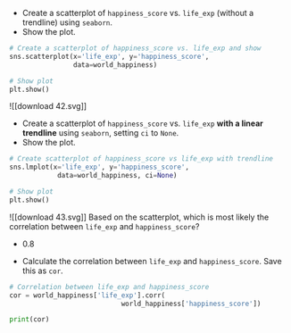 - Create a scatterplot of `happiness_score` vs. `life_exp` (without a trendline) using `seaborn`.
- Show the plot.
```Python
# Create a scatterplot of happiness_score vs. life_exp and show
sns.scatterplot(x='life_exp', y='happiness_score', 
				data=world_happiness)

# Show plot
plt.show()
```
![[download 42.svg]]
- Create a scatterplot of `happiness_score` vs. `life_exp` **with a linear trendline** using `seaborn`, setting `ci` to `None`.
- Show the plot.
```Python
# Create scatterplot of happiness_score vs life_exp with trendline
sns.lmplot(x='life_exp', y='happiness_score', 
			data=world_happiness, ci=None)

# Show plot
plt.show()
```
![[download 43.svg]]
Based on the scatterplot, which is most likely the correlation between `life_exp` and `happiness_score`?
- 0.8

- Calculate the correlation between `life_exp` and `happiness_score`. Save this as `cor`.
```Python
# Correlation between life_exp and happiness_score
cor = world_happiness['life_exp'].corr(
							world_happiness['happiness_score'])

print(cor)
```
